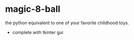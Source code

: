 # magic-8-ball
the python equivalent to one of your favorite childhood toys.
- complete with tkinter gui
